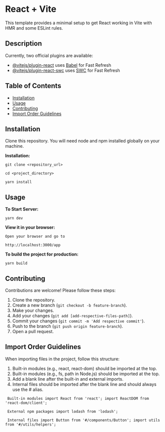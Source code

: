 # React + Vite

This template provides a minimal setup to get React working in Vite with HMR and some ESLint rules.

## Description

Currently, two official plugins are available:

- [@vitejs/plugin-react](https://github.com/vitejs/vite-plugin-react/blob/main/packages/plugin-react/README.md) uses
  [Babel](https://babeljs.io/) for Fast Refresh
- [@vitejs/plugin-react-swc](https://github.com/vitejs/vite-plugin-react-swc) uses [SWC](https://swc.rs/) for Fast
  Refresh

## Table of Contents

- [Installation](#installation)
- [Usage](#usage)
- [Contributing](#contributing)
- [Import Order Guidelines](#import-order-guidelines)

## Installation

Clone this repository. You will need node and npm installed globally on your machine.

**Installation:**

```
git clone <repository_url>

cd <project_directory>

yarn install
```

## Usage

**To Start Server:**

```
yarn dev
```

**View it in your browser:**

```
Open your browser and go to

http://localhost:3000/app
```

**To build the project for production:**

```
yarn build
```

## Contributing

Contributions are welcome! Please follow these steps:

1. Clone the repository.
2. Create a new branch (`git checkout -b feature-branch`).
3. Make your changes.
4. Add your changes (`git add [add-respective-files-path]`).
5. Commit your changes (`git commit -m 'Add respective commit'`).
6. Push to the branch (`git push origin feature-branch`).
7. Open a pull request.

## Import Order Guidelines

When importing files in the project, follow this structure:

1. Built-in modules (e.g., react, react-dom) should be imported at the top.
2. Built-in modules (e.g., fs, path in Node.js) should be imported at the top.
3. Add a blank line after the built-in and external imports.
4. Internal files should be imported after the blank line and should always use the # alias.

```
 Built-in modules import React from 'react'; import ReactDOM from 'react-dom/client';

 External npm packages import lodash from 'lodash';

 Internal files import Button from '#/components/Button'; import utils from '#/utils/helpers';
```
